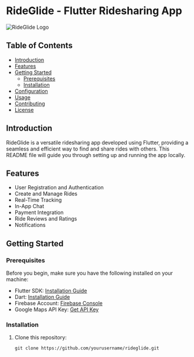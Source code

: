 # RideGlide - Flutter Ridesharing App

![RideGlide Logo](link_to_logo)

## Table of Contents
- [Introduction](#introduction)
- [Features](#features)
- [Getting Started](#getting-started)
  - [Prerequisites](#prerequisites)
  - [Installation](#installation)
- [Configuration](#configuration)
- [Usage](#usage)
- [Contributing](#contributing)
- [License](#license)

## Introduction

RideGlide is a versatile ridesharing app developed using Flutter, providing a seamless and efficient way to find and share rides with others. This README file will guide you through setting up and running the app locally.

## Features

- User Registration and Authentication
- Create and Manage Rides
- Real-Time Tracking
- In-App Chat
- Payment Integration
- Ride Reviews and Ratings
- Notifications

## Getting Started

### Prerequisites

Before you begin, make sure you have the following installed on your machine:

- Flutter SDK: [Installation Guide](https://flutter.dev/docs/get-started/install)
- Dart: [Installation Guide](https://dart.dev/get-dart)
- Firebase Account: [Firebase Console](https://console.firebase.google.com/)
- Google Maps API Key: [Get API Key](https://developers.google.com/maps/gmp-get-started)

### Installation

1. Clone this repository:

   ```shell
   git clone https://github.com/yourusername/rideglide.git
